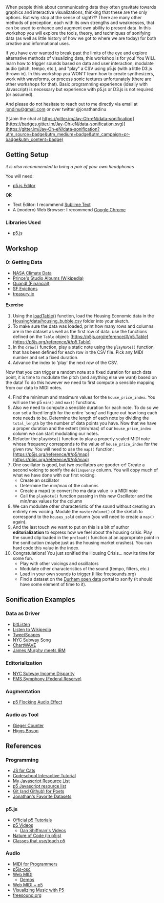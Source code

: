When people think about communicating data they often gravitate towards graphics and interactive visualizations, thinking that these are the only options. But why stop at the sense of sight?!? There are many other methods of perception, each with its own strengths and weaknesses, that can be used to enhance and augment own ability to present data. In this workshop you will explore the tools, theory, and techniques of sonifying data (as well as little history of how we got to where we are today) for both creative and informational uses.

If you have ever wanted to break past the limits of the eye and explore alternative methods of visualizing data, this workshop is for you! You WILL learn how to trigger sounds based on data and user interaction, modulate audio (pitch, tempo, etc.), and "play" a CSV using p5.js (with a little D3.js thrown in). In this workshop you WON'T learn how to create synthesizers, work with waveforms, or process sonic textures unfortunately (there are other workshops for that). Basic programming experience (ideally with Javascript) is necessary but experience with p5.js or D3.js is not required (or assumed).

And please do not hesitate to reach out to me directly via email at jondinu@gmail.com or over twitter @jonathandinu

[![Join the chat at https://gitter.im/Jay-Oh-eN/data-sonification](https://badges.gitter.im/Jay-Oh-eN/data-sonification.svg)](https://gitter.im/Jay-Oh-eN/data-sonification?utm_source=badge&utm_medium=badge&utm_campaign=pr-badge&utm_content=badge)

## Getting Setup

_it is also recommended to bring a pair of your own headphones_

You will need:

* [p5.js Editor](https://p5js.org/download/)

__OR__

* Text Editor: I recommend [Sublime Text](http://www.sublimetext.com/2)
* A (modern) Web Browser: I recommend [Google Chrome](https://www.google.com/chrome/browser/desktop/)

### Libraries Used
* [p5.js](https://p5js.org/)

## Workshop

### 0: Getting Data

* [NASA Climate Data](http://climate.nasa.gov/vital-signs/carbon-dioxide/)
* [Prince's Studio Albums (Wikipedia)](https://docs.google.com/spreadsheets/d/1FiPbFhuHwVu4NSbeZWFGDh4XsZ0JGT1LDGl9p0QSzzc)
* [Quandl (Financial)](https://www.quandl.com)
* [SF Evictions](https://data.sfgov.org/Housing-and-Buildings/Eviction-Notices/5cei-gny5)
* [treasury.io](http://treasury.io/)

#### Exercise

1. Using the [loadTable()](https://p5js.org/reference/#/p5/loadTable) function, load the Housing Economic data in the [Housing/data/housing_bubble.csv](data) folder into your sketch.
2. To make sure the data was loaded, print how many rows and columns are in the dataset as well as the first row of data. use the functions defined on the `Table` object: [https://p5js.org/reference/#/p5.Table](https://p5js.org/reference/#/p5.Table)
3. In the `draw()` function, play a static note using the `playNote()` function that has been defined for each row in the CSV file. Pick any MIDI number and set a fixed duration.
4. Advance the index to 'play' the next row of the CSV.

  Now that you can trigger a random note at a fixed duration for each data point, it is time to modulate the pitch (and anything else we want) based on the data! To  do this however we need to first compute a sensible mapping from our data to MIDI notes.

4. Find the minimum and maximum values for the `house_price_index`. You will use the p5 `min()` and `max()` functions.
5. Also we need to compute a sensible duration for each note. To do so we can set a fixed length for the entire 'song' and figure out how long each note needs to be. Determine the length of each note by dividing the `total_length` by the number of data points you have.
  Now that we have a proper duration and the extent (min/max) of our `house_price_index` column we can start modulating our notes.
6. Refactor the `playNote()` function to play a properly scaled MIDI note whose frequency corresponds to the value of `house_price_index` for the given row. You will need to use the `map()` function: [https://p5js.org/reference/#/p5/map](https://p5js.org/reference/#/p5/map)
7. One oscillator is good, but two oscillators are gooder-er! Create a second voicing to sonify the `delinquency` column. You will copy much of what we have done with our first voicing:
    * Create an oscillator
    * Determine the min/max of the columns
    * Create a map() to convert fro ma data value -> a MIDI note
    * Call the `playNote()` function passing in this new Oscillator and the min/max values for the column
8. We can modulate other characteristic of the sound without creating an entirely new voicing. Module the `masterVolume()` of the sketch to correspond to the `houses_sold` column (you will need to create a `map()` again).
9. And the last touch we want to put on this is a bit of author __editorialization__ to express how we feel about the housing crisis. Play the sound clip loaded in the `preload()` function at an appropriate point in the sonification (maybe just as the housing market crashes). You can hard code this value in the index.
10. Congratulations! You just sonified the Housing Crisis... now its time for some fun.
    * Play with other voicings and oscillators
    * Modulate other characteristics of the sound (tempo, filters, etc.)
    * Load in your own sounds to trigger (I like freesounds.org)
    * Find a dataset on the [Durham open data](https://opendurham.nc.gov/page/home/) portal to sonify (it should have some element of time to it).

## Sonification Examples

### Data as Driver

* [bitListen](http://www.bitlisten.com/)
* [Listen to Wikipedia](http://listen.hatnote.com/)
* [TweetScapes](https://www.youtube.com/watch?v=0lKSFlB_-Q0)
* [NYC Subway Song](http://www.fastcodesign.com/1663129/mtame-google-engineer-turns-subway-lines-into-musical-instruments)
* [ChartWAVE](http://chartbeat.github.io/chartwave/?host=gizmodo.com)
* [James Murphy meets IBM](https://www.youtube.com/watch?v=BUkwbsd-NcA)

### Editorialization

* [NYC Subway Income Disparity](http://hyperallergic.com/180725/data-driven-music-to-for-the-disharmony-of-new-yorks-income-inequality/)
* [FMS Symphony (Federal Reserve)](https://thomaslevine.com/!/fms-symphony/)

### Augmentation

* [p5 Flocking Audio Effect](http://b2renger.github.io/pages_p5js/flock/index.html)

### Audio as Tool

* [Gieger Counter](https://en.wikipedia.org/wiki/Geiger_counter)
* [Higgs Boson](https://lhcopensymphony.wordpress.com/the-first-higgs-boson-data-sonifcation/)

## References

### Programming

* [JS for Cats](http://jsforcats.com/)
* [Codeschool Interactive Tutorial](https://www.codeschool.com/learn/javascript)
* [My Javascript Resource List](https://github.com/Jay-Oh-eN/awesome-resources/blob/master/javascript.md)
* [p5 Javascript resource list](https://github.com/processing/p5.js/wiki/Education#js-resources)
* [Git (and Github) for Poets](https://www.youtube.com/playlist?list=PLRqwX-V7Uu6ZF9C0YMKuns9sLDzK6zoiV)
* [Jonathan's Favorite Datasets](https://github.com/Jay-Oh-eN/awesome-resources/blob/master/datasets.md)

### p5.js

* [Official p5 Tutorials](https://p5js.org/tutorials/)
* [p5 Videos](https://github.com/processing/p5.js/wiki/Education#videos)
    * [Dan Shiffman's Videos](https://www.youtube.com/user/shiffman/playlists?sort=dd&shelf_id=14&view=50)
* [Nature of Code (in p5js)](https://github.com/shiffman/The-Nature-of-Code-Examples-p5.js)
* [Classes that use/teach p5](https://github.com/processing/p5.js/wiki/Education#class--workshop-syllabi)

### Audio
* [MIDI for Programmers](https://www.cs.cmu.edu/~music/cmsip/readings/MIDI%20tutorial%20for%20programmers.html)
* [p5js-osc](https://github.com/genekogan/p5js-osc)
* [Web MIDI](https://webaudiodemos.appspot.com/slides/index.html#/)
    * [Demos](https://webaudiodemos.appspot.com/)
* [Web MIDI + p5](https://github.com/marianmoldovan/p5js-playground/blob/master/sketch.js)
* [Visualizing Music with P5](https://github.com/therewasaguy/p5-music-viz)
* [freesound.org](https://www.freesound.org/)
